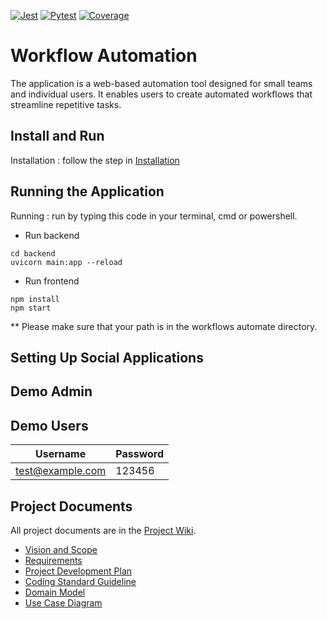 [![Jest](https://github.com/TAGCH/Workflow-Automation/actions/workflows/frontend-jest.yml/badge.svg)](https://github.com/TAGCH/Workflow-Automation/actions/workflows/frontend-jest.yml)
[![Pytest](https://github.com/TAGCH/Workflow-Automation/actions/workflows/workflows-pytest.yml/badge.svg)](https://github.com/TAGCH/Workflow-Automation/actions/workflows/workflows-pytest.yml)
[![Coverage](https://codecov.io/gh/TAGCH/Workflow-Automation/branch/main/graph/badge.svg)](https://codecov.io/gh/TAGCH/Workflow-Automation)
# Workflow Automation

The application is a web-based automation tool designed for small teams and individual users. It enables users to create automated workflows that streamline repetitive tasks.

## Install and Run

Installation : follow the step in [Installation](https://github.com/TAGCH/Workflow-Automation/blob/main/Installation.md) 

## Running the Application

Running : run by typing this code in your terminal, cmd or powershell.
- Run backend
```
cd backend
uvicorn main:app --reload
```
- Run frontend
```
npm install
npm start
```

** Please make sure that your path is in the workflows automate directory.

## Setting Up Social Applications

## Demo Admin

## Demo Users
| Username | Password |
| -------- | ------- |
| test@example.com | 123456 |

## Project Documents

All project documents are in the [Project Wiki](../../wiki/Home).

- [Vision and Scope](../../wiki/Vision%20Statement)
- [Requirements](../../wiki/Requirements)
- [Project Development Plan](../../wiki/Project%20Development%20Plan)
- [Coding Standard Guideline](../../wiki/Coding%20Standard%20Guideline)
- [Domain Model](../../wiki/Domain%20Model)
- [Use Case Diagram](../../wiki/Use%20Case%20Diagram)
